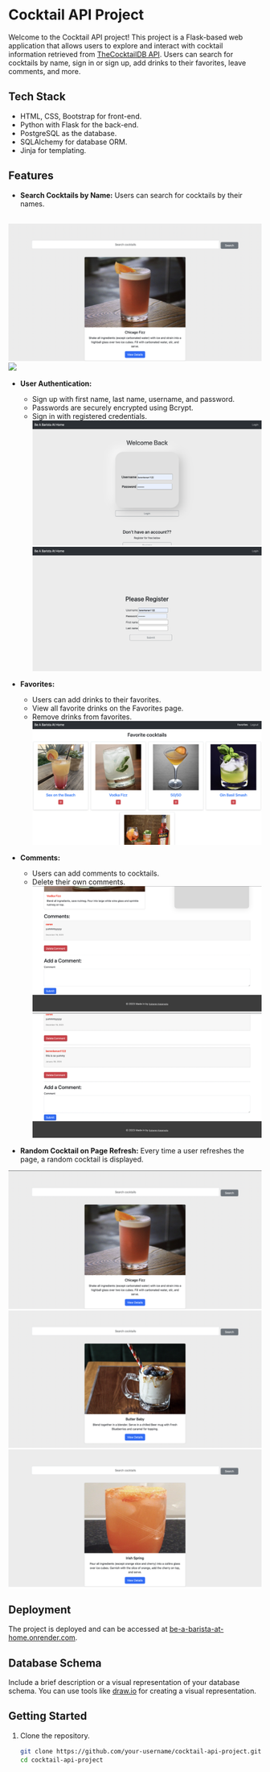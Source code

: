 # Cocktail API Project

Welcome to the Cocktail API project! This project is a Flask-based web application that allows users to explore and interact with cocktail information retrieved from [TheCocktailDB API](https://www.thecocktaildb.com/api.php?ref=apilist.fun). Users can search for cocktails by name, sign in or sign up, add drinks to their favorites, leave comments, and more.

  
## Tech Stack

- HTML, CSS, Bootstrap for front-end.
- Python with Flask for the back-end.
- PostgreSQL as the database.
- SQLAlchemy for database ORM.
- Jinja for templating.

## Features

- **Search Cocktails by Name:** Users can search for cocktails by their names. <br></br>
 <img src = "https://github.com/serenkapanoglu/BeABaristaAtHome2/blob/main/images2/search3.png" />
 <img src = "https://github.com/serenkapanoglu/BeABaristaAtHome2/blob/main/images2/searchvodka.png" />
 
  
- **User Authentication:**
  - Sign up with first name, last name, username, and password.
  - Passwords are securely encrypted using Bcrypt.
  - Sign in with registered credentials.
    <img src="https://github.com/serenkapanoglu/BeABaristaAtHome2/blob/main/images2/login.png" />
    <img src ="https://github.com/serenkapanoglu/BeABaristaAtHome2/blob/main/images2/register.png?raw=true" />
    

- **Favorites:**
  - Users can add drinks to their favorites.
  - View all favorite drinks on the Favorites page.
  - Remove drinks from favorites.
    <img src = "https://github.com/serenkapanoglu/BeABaristaAtHome2/blob/main/images2/fav.png" />

- **Comments:**
  - Users can add comments to cocktails.
  - Delete their own comments.
    <img src = "https://github.com/serenkapanoglu/BeABaristaAtHome2/blob/main/images2/addcomment.png" />
    <img src = "https://github.com/serenkapanoglu/BeABaristaAtHome2/blob/main/images2/deletecomment.png" />

- **Random Cocktail on Page Refresh:** Every time a user refreshes the page, a random cocktail is displayed.
<img src= "https://github.com/serenkapanoglu/BeABaristaAtHome2/blob/main/images2/search2.png" />
  <img src = "https://github.com/serenkapanoglu/BeABaristaAtHome2/blob/main/images2/search4.png" />
   <img src = "https://github.com/serenkapanoglu/BeABaristaAtHome2/blob/main/images2/search.png" />

   


## Deployment

The project is deployed and can be accessed at [be-a-barista-at-home.onrender.com](https://be-a-barista-at-home.onrender.com/).

## Database Schema

Include a brief description or a visual representation of your database schema. You can use tools like [draw.io](https://app.diagrams.net/) for creating a visual representation.


## Getting Started

1. Clone the repository.
   ```bash
   git clone https://github.com/your-username/cocktail-api-project.git
   cd cocktail-api-project
